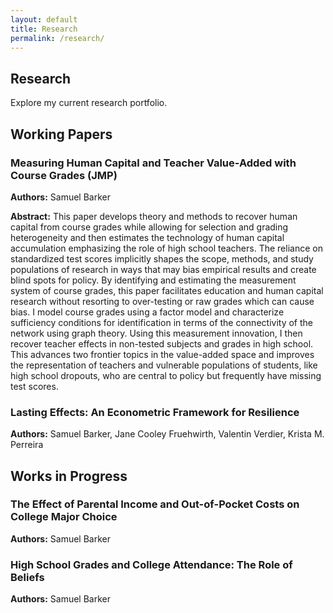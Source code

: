 ```yaml
---
layout: default
title: Research
permalink: /research/
---
```


<section class="section">
  <h1>Research</h1>
  <p>
    Explore my current research portfolio.
  </p>
</section>

<section class="section">
  <h2>Working Papers</h2>
  <div class="paper-list">
    <article class="paper">
      <h3> Measuring Human Capital and Teacher Value-Added with Course Grades (JMP)</h3>
      <p class="authors"><strong>Authors:</strong> Samuel Barker </p>
      <p class="abstract"><strong>Abstract:</strong>
      This paper develops theory and methods to recover human capital from
      course grades while allowing for selection and grading heterogeneity and
      then estimates the technology of human capital accumulation emphasizing
      the role of high school teachers. The reliance on standardized test
      scores implicitly shapes the scope, methods, and study populations of
      research in ways that may bias empirical results and create blind spots
      for policy. By identifying and estimating the measurement system of
      course grades, this paper facilitates education and human capital
      research without resorting to over-testing or raw grades which can cause
      bias. I model course grades using a factor model and characterize
      sufficiency conditions for identification in terms of the connectivity of
      the network using graph theory. Using this measurement innovation, I then
      recover teacher effects in non-tested subjects and grades in high school.
      This advances two frontier topics in the value-added space and improves
      the representation of teachers and vulnerable populations of students,
      like high school dropouts, who are central to policy but frequently have
      missing test scores.
      </p>
    </article>
    <article class="paper">
      <h3> Lasting Effects: An Econometric Framework for Resilience </h3>
      <p class="authors"><strong>Authors:</strong> Samuel Barker, Jane Cooley Fruehwirth, Valentin Verdier, Krista M. Perreira </p>
    </article>
  </div>
</section>

<section class="section">
  <h2>Works in Progress</h2>
  <div class="paper-list">
    <article class="paper">
      <h3>The Effect of Parental Income and Out-of-Pocket Costs on College Major Choice</h3>
      <p class="authors"><strong>Authors:</strong> Samuel Barker</p>
      <!--<p class="abstract"><strong>Abstract:</strong> Description of the ongoing project's goals, current status, and expected contributions upon completion.</p> -->
    </article>
    <article class="paper">
      <h3>High School Grades and College Attendance: The Role of Beliefs</h3>
      <p class="authors"><strong>Authors:</strong> Samuel Barker</p>
      <!--<p class="abstract"><strong>Abstract:</strong> Description of the ongoing project's goals, current status, and expected contributions upon completion.</p> -->
    </article>
  </div>
</section>

